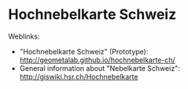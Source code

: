 # Hochnebelkarte Schweiz

Weblinks:
* "Hochnebelkarte Schweiz" (Prototype): http://geometalab.github.io/hochnebelkarte-ch/ 
* General information about "Nebelkarte Schweiz": http://giswiki.hsr.ch/Hochnebelkarte
